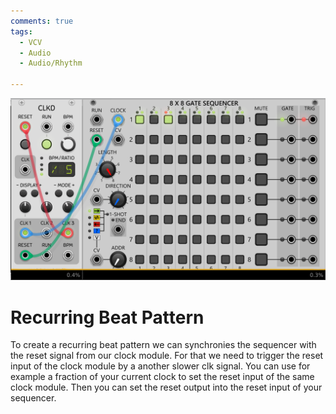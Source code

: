 ```yaml
---
comments: true
tags:
  - VCV
  - Audio
  - Audio/Rhythm

---
```

![Clock Module For Recurring Beat Pattern](../img/RecurringBeatPattern.png)
# Recurring Beat Pattern
To create a recurring beat pattern we can synchronies the sequencer with the reset signal from our clock module. 
For that we need to trigger the reset input of the clock module by a another slower clk signal. You can use for example a fraction of your current clock to set the reset input of the same clock module. 
Then you can set the reset output into the reset input of your sequencer.